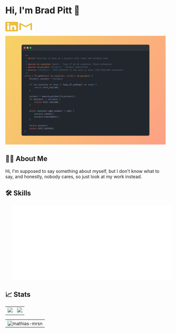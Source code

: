 # Hi, I'm Brad Pitt 👋


<a href="https://www.linkedin.com/in/mathias-mauraisin/" target="blank"><img align="center" src="./icons/linkedin.svg" alt="https://www.linkedin.com/in/mathias-mauraisin/" height="30" width="40" /></a>
<a href="emailto:mathias.mauraisin.pro@gmail.com" target="blank"><img align="center" src="./icons/gmail.svg" alt="redrew" height="30" width="40" /></a>




<!-- ![snap](images/Snap_dark.png?raw=true) -->
![snap](images/Snap_dark_bg.png?raw=true)


<!-- [![My Skills](https://skillicons.dev/icons?i=c,cpp,html,css,js,ts,)](https://skillicons.dev) -->

## 🙋‍♂️&nbsp;About Me

Hi, I'm supposed to say something about myself, but I don't know what to say, and honestly, nobody cares, so just look at my work instead.

## 🛠&nbsp;Skills

<img src="./icons_2.svg" style="margin-left: 20px">




## 📈&nbsp;Stats



<!-- [![mamaurai's 42 stats](https://badge42.vercel.app/api/v2/cl1l4qz93000609l4yixitcl4/stats?cursusId=21&coalitionId=45)](https://github.com/JaeSeoKim/badge42) -->



<table style="border: 0px solid black;; border-collapse: collapse;">
  <tr>
    <td valign="top" style="border: 0px solid black;"><img src="https://github-readme-stats.vercel.app/api/top-langs/?username=mathias-mrsn&layout=compact&bg_color=22272E&title_color=f8f8f8&text_color=f8f8f8&icon_color=f8f8f8&border_color=22272E"/></td>
    <td valign="top" style="border: 0px solid black;"><img src="https://github-readme-stats.vercel.app/api?username=mathias-mrsn&show_icons=true&title_color=ffffff&icon_color=34abeb&text_color=daf7dc&bg_color=22272E"/></td>
  </tr>
</table>
<table style="border: 0px solid black;; border-collapse: collapse;">
  <tr>
    <td style="border: 0px solid black;"><img align="center" src="https://streak-stats.demolab.com?user=mathias-mrsn&theme=github-dark-dimmed" alt="mathias-mrsn" /></td>
  </tr>
</table>